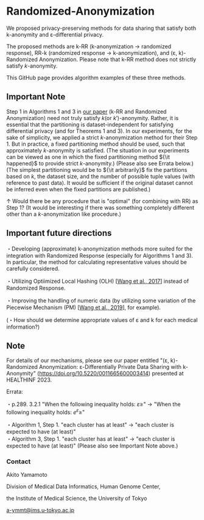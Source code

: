 # Randomized-Anonymization

We proposed privacy-preserving methods for data sharing that satisfy both k-anonymity and ε-differential privacy.

The proposed methods are
k-RR (k-anonymization → randomized response), RR-k (randomized response → k-anonymization), and (ε, k)-Randomized Anonymization. Please note that k-RR method does not strictly satisfy $k$-anonymity.

This GitHub page provides algorithm examples of these three methods.

## Important Note

Step 1 in Algorithms 1 and 3 in [our paper](https://doi.org/10.5220/0011665600003414) (k-RR and Randomized Anonymization) need not truly satisfy $k$(or $k'$)-anonymity. Rather, it is essential that the partitioning is dataset-independent for satisfying differential privacy (and for Theorems 1 and 3). In our experiments, for the sake of simplicity, we applied a strict $k$-anonymization method for their Step 1. But in practice, a fixed partitioning method should be used, such that approximately $k$-anonymity is satisfied. (The situation in our experiments can be viewed as one in which the fixed partitioning method ${\it happened}$ to provide strict $k$-anonymity.) (Please also see Errata below.) (The simplest partitioning would be to ${\it arbitrarily}$ fix the partitions based on $k$, the dataset size, and the number of possible tuple values (with reference to past data). It would be sufficient if the original dataset cannot be inferred even when the fixed partitions are published.)

↑ Would there be any procedure that is "optimal" (for combining with RR) as Step 1? (It would be interesting if there was something completely different other than a $k$-anonymization like procedure.)

## Important future directions

・Developing (approximate) k-anonymization methods more suited for the integration with Randomized Response (especially for Algorithms 1 and 3). In particular, the method for calculating representative values should be carefully considered. 

・Utilizing Optiimized Local Hashing (OLH) [[Wang et al., 2017](https://www.usenix.org/system/files/conference/usenixsecurity17/sec17-wang-tianhao.pdf)] instead of Randomized Response.

・Improving the handling of numeric data (by utilizing some variation of the Piecewise Mechanism (PM) [[Wang et al., 2019](https://doi.ieeecomputersociety.org/10.1109/ICDE.2019.00063)], for example).

(・How should we determine appropriate values of ε and k for each medical information?)

## Note

For details of our mechanisms, please see our paper entitled "(ε, k)-Randomized Anonymization: ε-Differentially Private Data Sharing with k-Anonymity" (https://doi.org/10.5220/0011665600003414) presented at HEALTHINF 2023.

Errata:

・p.289. 3.2.1
  "When the following inequality holds: $ε ≥$" → "When the following inequality holds: $e^ε ≥$"  

・Algorithm 1, Step 1. "each cluster has at least" → "each cluster is expected to have (at least)"  
・Algorithm 3, Step 1. "each cluster has at least" → "each cluster is expected to have (at least)"   (Please also see Important Note above.)

### Contact
Akito Yamamoto

Division of Medical Data Informatics, Human Genome Center,

the Institute of Medical Science, the University of Tokyo

a-ymmt@ims.u-tokyo.ac.jp
